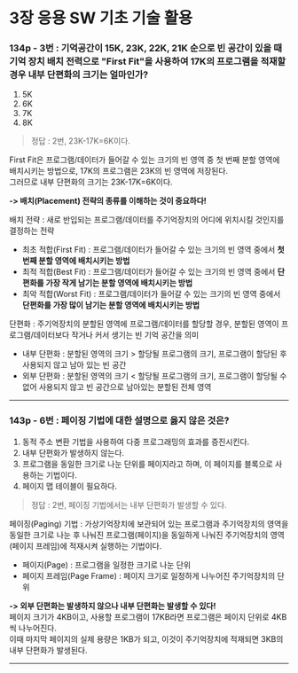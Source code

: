 # 3장 응용 SW 기초 기술 활용  

### 134p - 3번 : 기억공간이 15K, 23K, 22K, 21K 순으로 빈 공간이 있을 때 기억 장치 배치 전력으로 "First Fit"을 사용하여 17K의 프로그램을 적재할 경우 내부 단편화의 크기는 얼마인가?  
1. 5K
2. 6K
3. 7K
4. 8K
> 정답 : 2번, 23K-17K=6K이다.  

First Fit은 프로그램/데이터가 들어갈 수 있는 크기의 빈 영역 중 첫 번째 분할 영역에 배치시키는 방법으로, 17K의 프로그램은 23K의 빈 영역에 저장된다.  
그러므로 내부 단편화의 크기는 23K-17K=6K이다.  

**-> 배치(Placement) 전략의 종류를 이해하는 것이 중요하다!**

배치 전략 : 새로 반입되는 프로그램/데이터를 주기억장치의 어디에 위치시킬 것인지를 결정하는 전략  

- 최초 적합(First Fit) : 프로그램/데이터가 들어갈 수 있는 크기의 빈 영역 중에서 **첫 번째 분할 영역에 배치시키는 방법**  
- 최적 적합(Best Fit) : 프로그램/데이터가 들어갈 수 있는 크기의 빈 영역 중에서 **단편화를 가장 작게 남기는 분할 영역에 배치시키는 방법**  
- 최악 적합(Worst Fit) : 프로그램/데이터가 들어갈 수 있는 크기의 빈 영역 중에서 **단편화를 가장 많이 남기는 분할 영역에 배치시키는 방법**  

단편화 : 주기억장치의 분할된 영역에 프로그램/데이터를 할당할 경우, 분할된 영역이 프로그램/데이터보다 작거나 커서 생기는 빈 기억 공간을 의미  
- 내부 단편화 : 분할된 영역의 크기 > 할당될 프로그램의 크기, 프로그램이 할당된 후 사용되지 않고 남아 있는 빈 공간  
- 외부 단편화 : 분할된 영역의 크기 < 할당될 프로그램의 크기, 프로그램이 할당될 수 없어 사용되지 않고 빈 공간으로 남아있는 분할된 전체 영역  
***
### 143p - 6번 : 페이징 기법에 대한 설명으로 옳지 않은 것은?  
1. 동적 주소 변환 기법을 사용하여 다중 프로그래밍의 효과를 증진시킨다.
2. 내부 단편화가 발생하지 않는다.
3. 프로그램을 동일한 크기로 나눈 단위를 페이지라고 하며, 이 페이지를 블록으로 사용하는 기법이다.
4. 페이지 맵 테이블이 필요하다.
> 정답 : 2번, 페이징 기법에서는 내부 단편화가 발생할 수 있다.  

페이징(Paging) 기법 : 가상기억장치에 보관되어 있는 프로그램과 주기억장치의 영역을 동일한 크기로 나눈 후 나눠진 프로그램(페이지)을 동일하게 나눠진 주기억장치의 영역(페이지 프레임)에 적재시켜 실행하는 기법이다.  
- 페이지(Page) : 프로그램을 일정한 크기로 나눈 단위  
- 페이지 프레임(Page Frame) : 페이지 크기로 일정하게 나누어진 주기억장치의 단위  

**-> 외부 단편화는 발생하지 않으나 내부 단편화는 발생할 수 있다!**  
페이지 크기가 4KB이고, 사용할 프로그램이 17KB라면 프로그램은 페이지 단위로 4KB씩 나누어진다.  
이때 마지막 페이지의 실제 용량은 1KB가 되고, 이것이 주기억장치에 적재되면 3KB의 내부 단편화가 발생된다.  
***
### 
